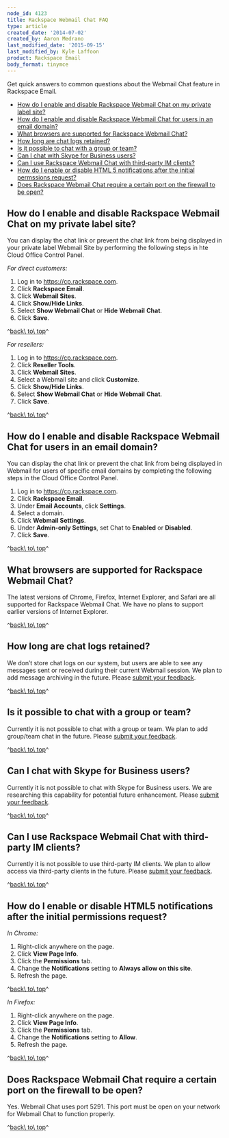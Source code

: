 ```yaml
---
node_id: 4123
title: Rackspace Webmail Chat FAQ
type: article
created_date: '2014-07-02'
created_by: Aaron Medrano
last_modified_date: '2015-09-15'
last_modified_by: Kyle Laffoon
product: Rackspace Email
body_format: tinymce
---
```




Get quick answers to common questions about the Webmail Chat feature in
Rackspace Email.

-   [How do I enable and disable Rackspace Webmail Chat on my private
    label site?](#1)
-   [How do I enable and disable Rackspace Webmail Chat for users in an
    email domain?](#2)
-   [What browsers are supported for Rackspace Webmail Chat?](#3)
-   [How long are chat logs retained?](#4)
-   [Is it possible to chat with a group or team?](#5)
-   [Can I chat with Skype for Business users?](#6)
-   [Can I use Rackspace Webmail Chat with third-party IM clients?](#7)
-   [How do I enable or disable HTML 5 notifications after the initial
    permssions request?](#8)
-   [Does Rackspace Webmail Chat require a certain port on the firewall
    to be open?](#9)



How do I enable and disable Rackspace Webmail Chat on my private label site?
--------------------------------------------------------------------------------

You can display the chat link or prevent the chat link from being
displayed in your private label Webmail Site by performing the following
steps in hte Cloud Office Control Panel.


*For direct customers:*

1.  Log in to <https://cp.rackspace.com>.
2.  Click **Rackspace Email**.
3.  Click **Webmail Sites**.
4.  Click **Show/Hide Links**.
5.  Select **Show Webmail Chat** or **Hide** **Webmail** **Chat**.
6.  Click **Save**.

^[back\\ to\\ top](#top)^

 *For resellers:*

1.  Log in to <https://cp.rackspace.com>.
2.  Click **Reseller Tools**.
3.  Click **Webmail Sites**.
4.  Select a Webmail site and click **Customize**.
5.  Click **Show/Hide Links**.
6.  Select **Show Webmail Chat** or **Hide** **Webmail** **Chat**.
7.  Click **Save**.

^[back\\ to\\ top](#top)^





How do I enable and disable Rackspace Webmail Chat for users in an email domain?
------------------------------------------------------------------------------------

You can display the chat link or prevent the chat link from being
displayed in Webmail for users of specific email domains by completing
the following steps in the Cloud Office Control Panel.

1.  Log in to <https://cp.rackspace.com>.
2.  Click **Rackspace Email**.
3.  Under **Email Accounts**, click **Settings**.
4.  Select a domain.
5.  Click **Webmail Settings**.
6.  Under **Admin-only Settings**, set Chat to **Enabled** or
    **Disabled**.
7.  Click **Save**.

^[back\\ to\\ top](#top)^





What browsers are supported for Rackspace Webmail Chat?
-----------------------------------------------------------

The latest versions of Chrome, Firefox, Internet Explorer, and Safari
are all supported for Rackspace Webmail Chat. We have no plans to
support earlier versions of Internet Explorer.

^[back\\ to\\ top](#top)^





How long are chat logs retained?
------------------------------------

We don&rsquo;t store chat logs on our system, but users are able to see any
messages sent or received during their current Webmail session. We plan
to add message archiving in the future. Please [submit your
feedback](http://feedback.rackspace.com/ "submit your feedback").

^[back\\ to\\ top](#top)^





Is it possible to chat with a group or team?
------------------------------------------------

Currently it is not possible to chat with a group or team. We plan to
add group/team chat in the future. Please [submit your
feedback](http://feedback.rackspace.com/ "submit your feedback").

^[back\\ to\\ top](#top)^





Can I chat with Skype for Business users?
---------------------------------------------

Currently it is not possible to chat with Skype for Business users. We
are researching this capability for potential future enhancement. Please
[submit your
feedback](http://feedback.rackspace.com/ "submit your feedback").

^[back\\ to\\ top](#top)^





Can I use Rackspace Webmail Chat with third-party IM clients?
-----------------------------------------------------------------

Currently it is not possible to use third-party IM clients. We plan to
allow access via third-party clients in the future. Please [submit your
feedback](http://feedback.rackspace.com/ "submit your feedback").

^[back\\ to\\ top](#top)^





How do I enable or disable HTML5 notifications after the initial permissions request?
-----------------------------------------------------------------------------------------

*In Chrome:*

1.  Right-click anywhere on the page.
2.  Click **View Page Info**.
3.  Click the **Permissions** tab.
4.  Change the **Notifications** setting to **Always allow on this
    site**.
5.  Refresh the page.

^[back\\ to\\ top](#top)^



*In Firefox:*

1.  Right-click anywhere on the page.
2.  Click **View Page Info**.
3.  Click the **Permissions** tab.
4.  Change the **Notifications** setting to **Allow**.
5.  Refresh the page.

^[back\\ to\\ top](#top)^





Does Rackspace Webmail Chat require a certain port on the firewall to be open?
----------------------------------------------------------------------------------

Yes. Webmail Chat uses port 5291. This port must be open on your network
for Webmail Chat to function properly.

^[back\\ to\\ top](#top)^

